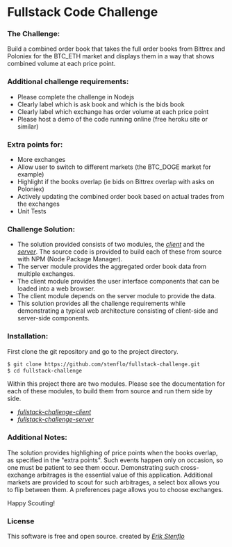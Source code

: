 # Fullstack Code Challenge

### The Challenge:
Build a combined order book that takes the full order books from Bittrex and Poloniex for the BTC_ETH market and displays them in a way that shows combined volume at each price point.

### Additional challenge requirements:
* Please complete the challenge in Nodejs
* Clearly label which is ask book and which is the bids book
* Clearly label which exchange has order volume at each price point
* Please host a demo of the code running online (free heroku site or similar)

### Extra points for:
* More exchanges
* Allow user to switch to different markets (the BTC_DOGE market for example)
* Highlight if the books overlap (ie bids on Bittrex overlap with asks on Poloniex)
* Actively updating the combined order book based on actual trades from the exchanges
* Unit Tests

### Challenge Solution:
* The solution provided consists of two modules, the *[client](./fullstack-challenge-client)* and the *[server](./fullstack-challenge-server)*. The source code is provided to build each of these from source with NPM (Node Package Manager).
* The server module provides the aggregated order book data from multiple exchanges.
* The client module provides the user interface components that can be loaded into a web browser.
* The client module depends on the server module to provide the data.
* This solution provides all the challenge requirements while demonstrating a typical web architecture consisting of client-side and server-side components.

### Installation:
First clone the git repository and go to the project directory.
```sh
$ git clone https://github.com/stenflo/fullstack-challenge.git
$ cd fullstack-challenge
```

Within this project there are two modules. Please see the documentation for each of these modules, to build them from source and run them side by side.
* *[fullstack-challenge-client](./fullstack-challenge-client)*
* *[fullstack-challenge-server](./fullstack-challenge-server)*

### Additional Notes:
The solution provides highlighing of price points when the books overlap, as specified in the "extra points". Such events happen only on occasion, so one must be patient to see them occur. Demonstrating such cross-exchange arbitrages is the essential value of this application. Additional markets are provided to scout for such arbitrages, a select box allows you to flip between them. A preferences page allows you to choose exchanges.

Happy Scouting!

### License
This software is free and open source.
created by *[Erik Stenflo](https://github.com/stenflo)*
